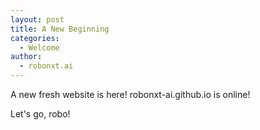 ```yaml
---
layout: post
title: A New Beginning
categories:
  - Welcome
author:
  - robonxt.ai
---
```

A new fresh website is here\! robonxt-ai.github.io is online\!

Let's go, robo\!
